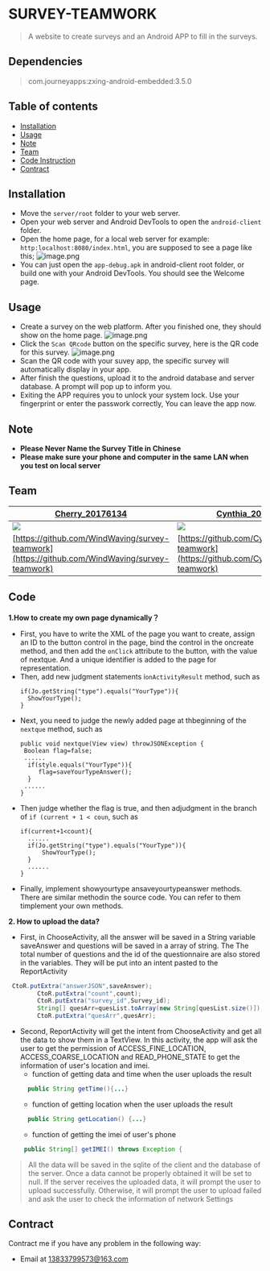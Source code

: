 # SURVEY-TEAMWORK
> A website to create surveys and an Android APP to fill in the surveys.

## Dependencies
> com.journeyapps:zxing-android-embedded:3.5.0

## Table of contents
- [Installation](#Installation)
- [Usage](#Usage)
- [Note](#Note)
- [Team](#Team)
- [Code Instruction](#Code)
- [Contract](#Contract)

## <span id="Installation"> Installation</span>
 - Move the `server/root` folder to your web server.
 - Open your web server and Android DevTools to open the `android-client` folder.
 - Open the home page, for a local web server for example: `http:localhost:8080/index.html`, you are supposed to see a page like this;
![image.png](https://i.loli.net/2020/03/20/2RkbZHDAtrX6SpU.png)
 - You can just open the `app-debug.apk` in android-client root folder, or build one with your Android DevTools. You should see the Welcome page.

## <span id="Usage">Usage</span>
- Create a survey on the web platform. After you finished one, they should show on the home page.
![image.png](https://i.loli.net/2020/03/20/lwbtJSTZiOCXpQ1.png)
- Click the `Scan QRcode` button on the specific survey, here is the QR code for this survey.
![image.png](https://i.loli.net/2020/03/20/jKohEBpWHFzPA6q.png)
- Scan the QR code with your suvey app, the specific survey will automatically display in your app.
- After finish the questions, upload it to the android database and server database. A prompt will pop up to inform you.
- Exiting the APP requires you to unlock your system lock. Use your fingerprint or enter the passwork correctly, You can leave the app now.

## <span id="Note">Note</span>
- **Please Never Name the Survey Title in Chinese**
- **Please make sure your phone and computer in the same LAN when you test on local server**

## <span id="Team">Team</span>
| [Cherry_20176134](https://github.com/WindWaving)                                                                                                             | [Cynthia_20175980](https://github.com/Cynthia879)                                                                 | [Geralt_20175990](https://github.com/LuSylvia)                                                                  |
|--------------------------------------------------------------------------------------------------------------------------------------------------------------|-------------------------------------------------------------------------------------------------------------------|-----------------------------------------------------------------------------------------------------------------|
| [![](https://avatars2.githubusercontent.com/u/39412843?s=200&u=43dab9aa9249a5abf54014813e8a9c5f7b9b9272&v=4)](https://github.com/WindWaving/survey-teamwork) | [![](https://avatars1.githubusercontent.com/u/61367567?s=200&v=4)](https://github.com/Cynthia879/survey-teamwork) | [![](https://avatars2.githubusercontent.com/u/40913318?s=200&v=4)](https://github.com/LuSylvia/survey-teamwork) |
| [https://github.com/WindWaving/survey-teamwork](https://github.com/WindWaving/survey-teamwork)                                                               | [https://github.com/Cynthia879/survey-teamwork](https://github.com/Cynthia879/survey-teamwork)                    | [https://github.com/LuSylvia/survey-teamwork](https://github.com/LuSylvia/survey-teamwork)                      |

## <span id="Code">Code</span>
**1.How to create my own page dynamically？**
- First, you have to write the XML of the page you want to create, assign an ID to the button control in the page, bind the control in the oncreate method, and then add the `onClick` attribute to the button, with the value of nextque. And a unique identifier is added to the page for representation.
- Then, add new judgment statements i`onActivityResult` method, such as
   ```
  if(Jo.getString("type").equals("YourType")){
     ShowYourType();
  }
   ```  
- Next, you need to judge the newly added page at thbeginning of the `nextque` method, such as
   ```
   public void nextque(View view) throwJSONException {
    Boolean flag=false;
    ......
     if(style.equals("YourType")){
        flag=saveYourTypeAnswer();
     }
    ......
   }  
   ```
- Then judge whether the flag is true, and then adjudgment in the branch of `if (current + 1 < coun`, such as
   ```
   if(current+1<count){
     ......
     if(Jo.getString("type").equals("YourType")){
         ShowYourType();
     }
     ......
   }
   ```
- Finally, implement showyourtype ansaveyourtypeanswer methods. There are similar methodin the source code. You can refer to them timplement your own methods.

**2. How to upload the data?**
* First, in ChooseActivity, all the answer will be saved in a String variable saveAnswer and questions will be saved in a array of string. The The total number of questions and the id of the questionnaire are also stored in the variables. They will be put into an intent pasted to the ReportActivity
```java
 CtoR.putExtra("answerJSON",saveAnswer);
        CtoR.putExtra("count",count);
        CtoR.putExtra("survey_id",Survey_id);
        String[] quesArr=quesList.toArray(new String[quesList.size()]);
        CtoR.putExtra("quesArr",quesArr);
```
* Second, ReportActivity will get the intent from ChooseActivity and get all the data to show them in a TextView. In this activity, the app will ask the user to get the permission of ACCESS_FINE_LOCATION, ACCESS_COARSE_LOCATION and READ_PHONE_STATE to get the information of user's location and imei. 
  * function of getting data and time when the user uploads the result
  ```java
    public String getTime(){...}
  ```
  * function of getting location when the user uploads the result
  ```java
    public String getLocation() {...}
  ```
  * function of getting the imei of user's phone
  ```java
   public String[] getIMEI() throws Exception {
   ```
> All the data will be saved in the sqlite of the client and the database of the server. Once a data cannot be properly obtained it will be set to null. If the server receives the uploaded data, it will prompt the user to upload successfully. Otherwise, it will prompt the user to upload failed and ask the user to check the information of network Settings
    
## <span id="Contract">Contract</span>
Contract me if you have any problem in the following way:
- Email at 13833799573@163.com 
